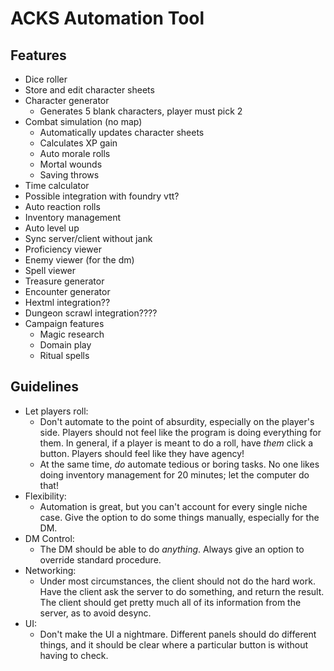 # ACKS Automation Tool

## Features

- Dice roller
- Store and edit character sheets
- Character generator
    - Generates 5 blank characters, player must pick 2
- Combat simulation (no map)
    - Automatically updates character sheets
    - Calculates XP gain
    - Auto morale rolls
    - Mortal wounds
    - Saving throws
- Time calculator
- Possible integration with foundry vtt?
- Auto reaction rolls
- Inventory management
- Auto level up
- Sync server/client without jank
- Proficiency viewer
- Enemy viewer (for the dm)
- Spell viewer
- Treasure generator
- Encounter generator
- Hextml integration??
- Dungeon scrawl integration????
- Campaign features
    - Magic research
    - Domain play
    - Ritual spells

## Guidelines

- Let players roll:
    - Don't automate to the point of absurdity, especially on the player's side. Players should not
    feel like the program is doing everything for them. In general, if a player is meant to do a 
    roll, have *them* click a button. Players should feel like they have agency!
    - At the same time, *do* automate tedious or boring tasks. No one likes doing inventory management
    for 20 minutes; let the computer do that!
- Flexibility:
    - Automation is great, but you can't account for every single niche case. Give the option to do
    some things manually, especially for the DM. 
- DM Control:
    - The DM should be able to do *anything*. Always give an option to override standard procedure.
- Networking:
    - Under most circumstances, the client should not do the hard work. Have the client ask the
    server to do something, and return the result. The client should get pretty much all of its
    information from the server, as to avoid desync.
- UI:
    - Don't make the UI a nightmare. Different panels should do different things, and it should be
    clear where a particular button is without having to check.